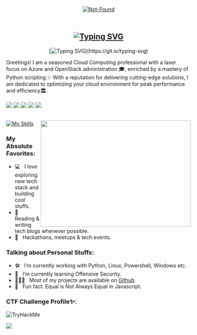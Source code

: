 <div align="center">
    <a href="https://git.io/typing-svg"><img src="https://readme-typing-svg.demolab.com?font=Roboto+Slab&color=%237E3ACE&size=30&center=true&vCenter=true&width=450&lines=Welcome+To+My+Profile;I'm+SegmaSec;Cloud+Computing+;Penetration+Testing;Morocco+Software+Engineering;Hacking+Lover+:3;Power+CTF+Lover+%3C3" alt="Not-Found"></a>
</div>
<div align="center">

## </br>[![Typing SVG](https://readme-typing-svg.demolab.com?font=Fira+Code&size=35&pause=1000&color=f034fd&width=435&lines=-------------------------------------)](https://git.io/typing-svg)
[![Typing SVG](https://readme-typing-svg.herokuapp.com?font=Fira+Code&duration=2000&pause=500&color=f034fd&multiline=true&width=435&height=180&lines=nc+-lvnp+1337;listening+on+%5Bany%5D+1337+...;connect+to+%5BSegmaSec%5D+profile;SegmaSec@Arch+~%24+{cat,root.txt};{SW0gTm90IEhhY2tlciwgSnVzdCBIYXJkIFdvcmsK};..............................;............H4CK3D!............;..............................;..............................;..............................;..............................;.............................;)](https://git.io/typing-svg)
</div>
Greetings! I am a seasoned Cloud Computing professional with a laser focus on Azure and OpenStack administration 🎓, enriched by a mastery of Python scripting.✨ With a reputation for delivering cutting-edge solutions, I am dedicated to optimizing your cloud environment for peak performance and efficiency🏛.

</br>
</div>
</br>
<div> 
  <a href="https://www.youtube.com/@segmasec/videos" target="_blank"><img src="https://img.shields.io/badge/YouTube-FF0000?style=for-the-badge&logo=youtube&logoColor=white" target="_blank"></a>
  <a href="https://instagram.com/segmasec" target="_blank"><img src="https://img.shields.io/badge/-Instagram-%23E4405F?style=for-the-badge&logo=instagram&logoColor=white" target="_blank"></a>
 <a href="https://discord.gg/alx-segmasec" target="_blank"><img src="https://img.shields.io/badge/Discord-7289DA?style=for-the-badge&logo=discord&logoColor=white" target="_blank"></a> 
  <a href = "mailto:elmehdichbani9@gmail.com"><img src="https://img.shields.io/badge/-Gmail-%23333?style=for-the-badge&logo=gmail&logoColor=white" target="_blank"></a>
  <a href="https://www.linkedin.com/in/elmehdi-chbani" target="_blank"><img src="https://img.shields.io/badge/-LinkedIn-%230077B5?style=for-the-badge&logo=linkedin&logoColor=white" target="_blank"></a> 

</div>
</br>
   
[![My Skills](https://skillicons.dev/icons?i=github,git,linux,python,bash,azure,docker,discord,neovim,powershell,openstack,php,html,css,js,redux,mongodb,vim,visualstudio,vscode,stackoverflow,emacs,c,mysql,&perline=12)](https://skillicons.dev)
<img align="right" height="290" width="410" alt="" src="https://raw.githubusercontent.com/Its-Sn1p3r/Its-Sn1p3r/master/giphy.gif" />
### My Absolute Favorites:
- 💻 &nbsp; I love exploring new tech stack and building cool stuffs.
- 📰 &nbsp; Reading & writing tech blogs whenever possible.
- 🍕 &nbsp; Hackathons, meetups & tech events.

### Talking about Personal Stuffs:
- 🛠 &nbsp; I’m currently working with Python, Linux, Powershell, Windows etc.
- 🚀 &nbsp; I’m currently learning Offensive Security.
- 👨🏻‍💻 &nbsp; Most of my projects are available on [Github](https://github.com/SegmaSec).
- 👾 &nbsp; Fun fact: Equal is Not Always Equal in Javascript.
  
### CTF Challenge Profile✨:
<div display="flex">
<img src="https://tryhackme-badges.s3.amazonaws.com/Sk3x.png" alt="TryHackMe">
    
![](http://github-profile-summary-cards.vercel.app/api/cards/stats?username=SegmaSec&theme=react)
</div>
